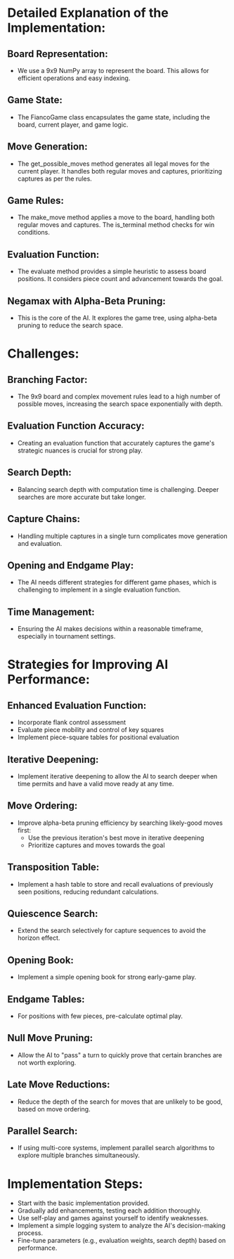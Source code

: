 # Detailed Explanation of the Implementation:

## Board Representation:
- We use a 9x9 NumPy array to represent the board. This allows for efficient operations and easy indexing.
## Game State:
- The FiancoGame class encapsulates the game state, including the board, current player, and game logic.
## Move Generation:
- The get_possible_moves method generates all legal moves for the current player. It handles both regular moves and captures, prioritizing captures as per the rules.
## Game Rules:
- The make_move method applies a move to the board, handling both regular moves and captures. The is_terminal method checks for win conditions.
## Evaluation Function:
- The evaluate method provides a simple heuristic to assess board positions. It considers piece count and advancement towards the goal.
## Negamax with Alpha-Beta Pruning:
- This is the core of the AI. It explores the game tree, using alpha-beta pruning to reduce the search space.

# Challenges:

## Branching Factor:
- The 9x9 board and complex movement rules lead to a high number of possible moves, increasing the search space exponentially with depth.
## Evaluation Function Accuracy:
- Creating an evaluation function that accurately captures the game's strategic nuances is crucial for strong play.
## Search Depth:
- Balancing search depth with computation time is challenging. Deeper searches are more accurate but take longer.
## Capture Chains:
- Handling multiple captures in a single turn complicates move generation and evaluation.
## Opening and Endgame Play:
- The AI needs different strategies for different game phases, which is challenging to implement in a single evaluation function.
## Time Management:
- Ensuring the AI makes decisions within a reasonable timeframe, especially in tournament settings.

# Strategies for Improving AI Performance:

## Enhanced Evaluation Function:
- Incorporate flank control assessment
- Evaluate piece mobility and control of key squares
- Implement piece-square tables for positional evaluation
## Iterative Deepening:
- Implement iterative deepening to allow the AI to search deeper when time permits and have a valid move ready at any time.
## Move Ordering:
- Improve alpha-beta pruning efficiency by searching likely-good moves first:
  - Use the previous iteration's best move in iterative deepening
  - Prioritize captures and moves towards the goal
## Transposition Table:
- Implement a hash table to store and recall evaluations of previously seen positions, reducing redundant calculations.
## Quiescence Search:
- Extend the search selectively for capture sequences to avoid the horizon effect.
## Opening Book:
- Implement a simple opening book for strong early-game play.
## Endgame Tables:
- For positions with few pieces, pre-calculate optimal play.
## Null Move Pruning:
- Allow the AI to "pass" a turn to quickly prove that certain branches are not worth exploring.
## Late Move Reductions:
- Reduce the depth of the search for moves that are unlikely to be good, based on move ordering.
## Parallel Search:
- If using multi-core systems, implement parallel search algorithms to explore multiple branches simultaneously.

# Implementation Steps:

- Start with the basic implementation provided.
- Gradually add enhancements, testing each addition thoroughly.
- Use self-play and games against yourself to identify weaknesses.
- Implement a simple logging system to analyze the AI's decision-making process.
- Fine-tune parameters (e.g., evaluation weights, search depth) based on performance.
